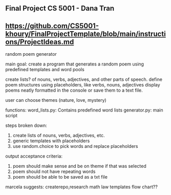
Final Project CS 5001 - Dana Tran
--------
https://github.com/CS5001-khoury/FinalProjectTemplate/blob/main/instructions/ProjectIdeas.md
--------


random poem generator

main goal: create a program that generates a random poem using predefined templates and word pools

create lists? of nouns, verbs, adjectives, and other parts of speech.
define poem structures using placeholders, like verbs, nouns, adjectives
display poems neatly formatted in the console or save them to a text file.

user can choose themes (nature, love, mystery)

functions:
word_lists.py: Contains predefined word lists
generator.py: main script


steps broken down:
1. create lists of nouns, verbs, adjectives, etc.
2. generic templates with placeholders 
3. use random.choice to pick words and replace placeholders

output acceptance criteria:
1. poem should make sense and be on theme if that was selected
2. poem should not have repeating words
3. poem should be able to be saved as a txt file


marcela suggests: createrepo,research math law templates flow chart??
